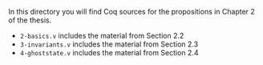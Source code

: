In this directory you will find Coq sources for the propositions in Chapter 2 of the thesis.

- `2-basics.v` includes the material from Section 2.2
- `3-invariants.v` includes the material from Section 2.3
- `4-ghoststate.v` includes the material from Section 2.4
